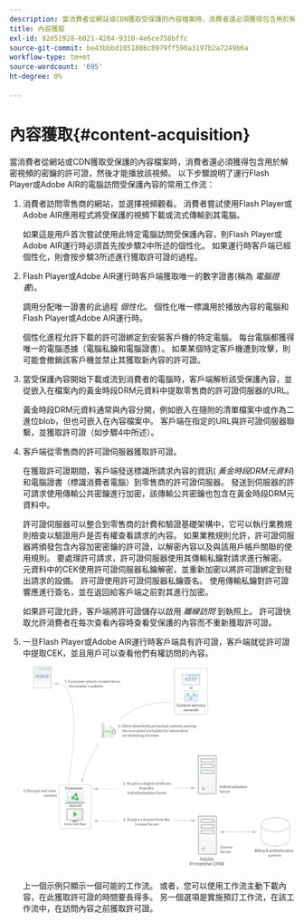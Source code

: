 ```yaml
---
description: 當消費者從網站或CDN獲取受保護的內容檔案時，消費者還必須獲得包含用於解密視頻的密鑰的許可證，然後才能播放該視頻。 以下步驟說明了運行Flash Player或Adobe AIR的電腦訪問受保護內容的常用工作流
title: 內容獲取
exl-id: 92d51928-6021-4284-9310-4e6ce758bffc
source-git-commit: be43bbbd1051886c8979ff590a3197b2a7249b6a
workflow-type: tm+mt
source-wordcount: '695'
ht-degree: 0%

---
```


# 內容獲取{#content-acquisition}

當消費者從網站或CDN獲取受保護的內容檔案時，消費者還必須獲得包含用於解密視頻的密鑰的許可證，然後才能播放該視頻。 以下步驟說明了運行Flash Player或Adobe AIR的電腦訪問受保護內容的常用工作流：

1. 消費者訪問零售商的網站，並選擇視頻觀看。 消費者嘗試使用Flash Player或Adobe AIR應用程式將受保護的視頻下載或流式傳輸到其電腦。

   如果這是用戶首次嘗試使用此特定電腦訪問受保護內容，則Flash Player或Adobe AIR運行時必須首先按步驟2中所述的個性化。 如果運行時客戶端已經個性化，則會按步驟3所述進行獲取許可證的過程。

1. Flash Player或Adobe AIR運行時客戶端獲取唯一的數字證書(稱為 *電腦證書*)。

   調用分配唯一證書的此過程 *個性化*。 個性化唯一標識用於播放內容的電腦和Flash Player或Adobe AIR運行時。

   個性化進程允許下載的許可證綁定到安裝客戶機的特定電腦。 每台電腦都獲得唯一的電腦憑據（電腦私鑰和電腦證書）。 如果某個特定客戶機遭到攻擊，則可能會撤銷該客戶機並禁止其獲取新內容的許可證。

1. 當受保護內容開始下載或流到消費者的電腦時，客戶端解析該受保護內容，並從嵌入在檔案內的黃金時段DRM元資料中提取零售商的許可證伺服器的URL。

   黃金時段DRM元資料通常與內容分開，例如嵌入在隨附的清單檔案中或作為二進位blob，但也可嵌入在內容檔案中。 客戶端在指定的URL與許可證伺服器聯繫，並獲取許可證（如步驟4中所述）。
1. 客戶端從零售商的許可證伺服器獲取許可證。

   在獲取許可證期間，客戶端發送標識所請求內容的資訊( *黃金時段DRM元資料*)和電腦證書（標識消費者電腦）到零售商的許可證伺服器。 發送到伺服器的許可請求使用傳輸公共密鑰進行加密，該傳輸公共密鑰也包含在黃金時段DRM元資料中。

   許可證伺服器可以整合到零售商的計費和驗證基礎架構中，它可以執行業務規則檢查以驗證用戶是否有權查看請求的內容。 如果業務規則允許，許可證伺服器將頒發包含內容加密密鑰的許可證，以解密內容以及與該用戶帳戶關聯的使用規則。 要處理許可請求，許可證伺服器使用其傳輸私鑰對請求進行解密。 元資料中的CEK使用許可證伺服器私鑰解密，並重新加密以將許可證綁定到發出請求的設備。 許可證使用許可證伺服器私鑰簽名。 使用傳輸私鑰對許可證響應進行簽名，並在返回給客戶端之前對其進行加密。

   如果許可證允許，客戶端將許可證儲存以啟用 *離線訪問* 到執照上。 許可證快取允許消費者在每次查看內容時查看受保護的內容而不重新獲取許可證。

1. 一旦Flash Player或Adobe AIR運行時客戶端具有許可證，客戶端就從許可證中提取CEK，並且用戶可以查看他們有權訪問的內容。

   <!--<a id="fig_s43_gc2_44"></a>-->

   ![](assets/FMRMS_fig01_web.png)

   上一個示例只顯示一個可能的工作流。 或者，您可以使用工作流主動下載內容，在此獲取許可證的時間要長得多。 另一個選項是實施預訂工作流，在該工作流中，在訪問內容之前獲取許可證。
